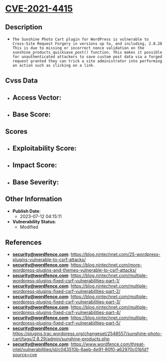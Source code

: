 
# [CVE-2021-4415](https://cve.mitre.org/cgi-bin/cvename.cgi?name=CVE-2021-4415)

## Description

- `The Sunshine Photo Cart plugin for WordPress is vulnerable to Cross-Site Request Forgery in versions up to, and including, 2.8.28 This is due to missing or incorrect nonce validation on the sunshine_products_quicksave_post() function. This makes it possible for unauthenticated attackers to save custom post data via a forged request granted they can trick a site administrator into performing an action such as clicking on a link.`

## Cvss Data

- **Access Vector**:
  - 
- **Base Score**:
  - 

## Scores

- **Exploitability Score**:
  - 
- **Impact Score**:
  - 
- **Base Severity**:
  - 

## Other Information

- **Publish Date**:
  - 2023-07-12 04:15:11
- **Vulnerability Status**:
  - Modified

## References

- **security@wordfence.com**: https://blog.nintechnet.com/25-wordpress-plugins-vulnerable-to-csrf-attacks/
- **security@wordfence.com**: https://blog.nintechnet.com/more-wordpress-plugins-and-themes-vulnerable-to-csrf-attacks/
- **security@wordfence.com**: https://blog.nintechnet.com/multiple-wordpress-plugins-fixed-csrf-vulnerabilities-part-1/
- **security@wordfence.com**: https://blog.nintechnet.com/multiple-wordpress-plugins-fixed-csrf-vulnerabilities-part-2/
- **security@wordfence.com**: https://blog.nintechnet.com/multiple-wordpress-plugins-fixed-csrf-vulnerabilities-part-3/
- **security@wordfence.com**: https://blog.nintechnet.com/multiple-wordpress-plugins-fixed-csrf-vulnerabilities-part-4/
- **security@wordfence.com**: https://blog.nintechnet.com/multiple-wordpress-plugins-fixed-csrf-vulnerabilities-part-5/
- **security@wordfence.com**: https://plugins.trac.wordpress.org/changeset/2548557/sunshine-photo-cart/tags/2.8.29/admin/sunshine-products.php
- **security@wordfence.com**: https://www.wordfence.com/threat-intel/vulnerabilities/id/c043510b-6aeb-4e91-80f0-a62970c01b1d?source=cve
